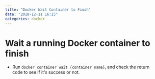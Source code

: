 ```yaml
---
title: "Docker Wait Container to Finsh"
date: "2018-12-11 16:15"
categories: docker
---
```


# Wait a running Docker container to finish
* Run `docker container wait {container name}`, and check the return code to see if it's success or not.
